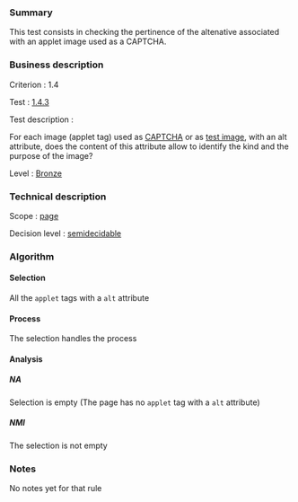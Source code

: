 ### Summary

This test consists in checking the pertinence of the altenative
associated with an applet image used as a CAPTCHA.

### Business description

Criterion : 1.4

Test : [1.4.3](http://www.accessiweb.org/index.php/accessiweb-22-english-version.html#test-1-4-3)

Test description :

For each image (applet tag) used as
[CAPTCHA](http://www.braillenet.org/accessibilite/referentiel-aw21-en/glossaire.php#mcaptcha)
or as [test
image](http://www.braillenet.org/accessibilite/referentiel-aw21-en/glossaire.php#mImgTest),
with an alt attribute, does the content of this attribute allow to
identify the kind and the purpose of the image?

Level : [Bronze](/en/category/rules-design/accessiweb-11/level/bronze)

### Technical description

Scope : [page](/en/category/rules-design/accessiweb-11/scope/page)

Decision level :
[semidecidable](/en/category/rules-design/accessiweb-11/decision-level/semidecidable)

### Algorithm

#### Selection

All the `applet` tags with a `alt` attribute

#### Process

The selection handles the process

#### Analysis

##### NA

Selection is empty (The page has no `applet` tag with a `alt`
attribute)

##### NMI

The selection is not empty

### Notes

No notes yet for that rule
